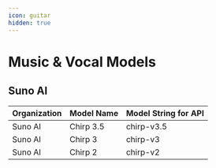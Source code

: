 ```yaml
---
icon: guitar
hidden: true
---
```


# Music & Vocal Models

## Suno AI

| Organization | Model Name | Model String for API |
| ------------ | ---------- | -------------------- |
| Suno AI      | Chirp 3.5  | chirp-v3.5           |
| Suno AI      | Chirp 3    | chirp-v3             |
| Suno AI      | Chirp 2    | chirp-v2             |
